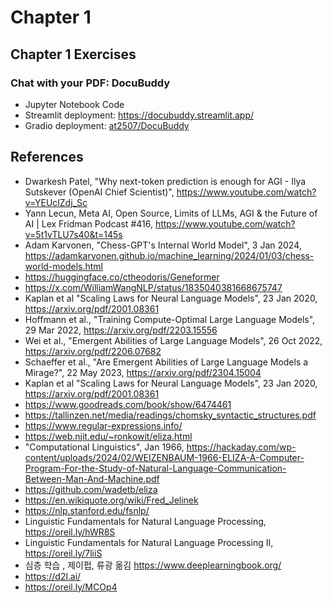 # Chapter 1

## Chapter 1 Exercises

### Chat with your PDF: DocuBuddy 
- Jupyter Notebook Code
- Streamlit deployment: https://docubuddy.streamlit.app/
- Gradio deployment: [at2507/DocuBuddy](https://huggingface.co/spaces/at2507/DocuBuddy)


## References

* Dwarkesh Patel, "Why next-token prediction is enough for AGI - Ilya Sutskever (OpenAI Chief Scientist)", https://www.youtube.com/watch?v=YEUclZdj_Sc 
* Yann Lecun, Meta AI, Open Source, Limits of LLMs, AGI & the Future of AI | Lex Fridman Podcast #416, https://www.youtube.com/watch?v=5t1vTLU7s40&t=145s 
* Adam Karvonen, "Chess-GPT's Internal World Model", 3 Jan 2024, https://adamkarvonen.github.io/machine_learning/2024/01/03/chess-world-models.html 
* https://huggingface.co/ctheodoris/Geneformer
* https://x.com/WilliamWangNLP/status/1835040381668675747
* Kaplan et al "Scaling Laws for Neural Language Models", 23 Jan 2020, https://arxiv.org/pdf/2001.08361  
* Hoffmann et al., "Training Compute-Optimal Large Language Models", 29 Mar 2022, https://arxiv.org/pdf/2203.15556 
* Wei et al., "Emergent Abilities of Large Language Models", 26 Oct 2022, https://arxiv.org/pdf/2206.07682
* Schaeffer et al., "Are Emergent Abilities of Large Language Models a
Mirage?", 22 May 2023, https://arxiv.org/pdf/2304.15004
* Kaplan et al "Scaling Laws for Neural Language Models", 23 Jan 2020, https://arxiv.org/pdf/2001.08361 
* https://www.goodreads.com/book/show/6474461
* https://tallinzen.net/media/readings/chomsky_syntactic_structures.pdf
* https://www.regular-expressions.info/
* https://web.njit.edu/~ronkowit/eliza.html
* "Computational Linguistics", Jan 1966, https://hackaday.com/wp-content/uploads/2024/02/WEIZENBAUM-1966-ELIZA-A-Computer-Program-For-the-Study-of-Natural-Language-Communication-Between-Man-And-Machine.pdf 
* https://github.com/wadetb/eliza
* https://en.wikiquote.org/wiki/Fred_Jelinek
* https://nlp.stanford.edu/fsnlp/
* Linguistic Fundamentals for Natural Language Processing, https://oreil.ly/hWR8S
* Linguistic Fundamentals for Natural Language Processing II, https://oreil.ly/7liiS
* 심층 학습 , 제이펍, 류광 옮김 https://www.deeplearningbook.org/ 
* https://d2l.ai/
* https://oreil.ly/MCOp4

